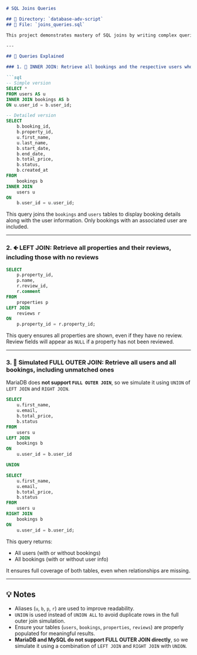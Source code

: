```markdown
# SQL Joins Queries

## 📁 Directory: `database-adv-script`
## 📄 File: `joins_queries.sql`

This project demonstrates mastery of SQL joins by writing complex queries using **INNER JOIN**, **LEFT JOIN**, and a simulated **FULL OUTER JOIN** in MariaDB (which does not support it natively).

---

## 📘 Queries Explained

### 1. 🔗 INNER JOIN: Retrieve all bookings and the respective users who made those bookings

```sql
-- Simple version
SELECT * 
FROM users AS u 
INNER JOIN bookings AS b 
ON u.user_id = b.user_id;

-- Detailed version
SELECT 
    b.booking_id, 
    b.property_id, 
    u.first_name, 
    u.last_name, 
    b.start_date, 
    b.end_date, 
    b.total_price, 
    b.status, 
    b.created_at 
FROM 
    bookings b 
INNER JOIN 
    users u 
ON 
    b.user_id = u.user_id;
```

This query joins the `bookings` and `users` tables to display booking details along with the user information. Only bookings with an associated user are included.

---

### 2. 🡸 LEFT JOIN: Retrieve all properties and their reviews, including those with no reviews

```sql
SELECT 
    p.property_id, 
    p.name, 
    r.review_id, 
    r.comment 
FROM 
    properties p 
LEFT JOIN 
    reviews r 
ON 
    p.property_id = r.property_id;
```

This query ensures all properties are shown, even if they have no review. Review fields will appear as `NULL` if a property has not been reviewed.

---

### 3. 🔁 Simulated FULL OUTER JOIN: Retrieve all users and all bookings, including unmatched ones

MariaDB does **not support `FULL OUTER JOIN`**, so we simulate it using `UNION` of `LEFT JOIN` and `RIGHT JOIN`.

```sql
SELECT 
    u.first_name, 
    u.email, 
    b.total_price, 
    b.status 
FROM 
    users u 
LEFT JOIN 
    bookings b 
ON 
    u.user_id = b.user_id

UNION

SELECT 
    u.first_name, 
    u.email, 
    b.total_price, 
    b.status 
FROM 
    users u 
RIGHT JOIN 
    bookings b 
ON 
    u.user_id = b.user_id;
```

This query returns:
- All users (with or without bookings)
- All bookings (with or without user info)

It ensures full coverage of both tables, even when relationships are missing.

---

## 💡 Notes

- Aliases (`u`, `b`, `p`, `r`) are used to improve readability.
- `UNION` is used instead of `UNION ALL` to avoid duplicate rows in the full outer join simulation.
- Ensure your tables (`users`, `bookings`, `properties`, `reviews`) are properly populated for meaningful results.
- **MariaDB and MySQL do not support FULL OUTER JOIN directly**, so we simulate it using a combination of `LEFT JOIN` and `RIGHT JOIN` with `UNION`.